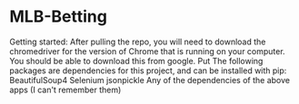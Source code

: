 # MLB-Betting
Getting started:
After pulling the repo, you will need to download the chromedriver for the version of Chrome that is running on your computer. You should be able to download this from google.
Put
The following packages are dependencies for this project, and can be installed with pip:
  BeautifulSoup4
  Selenium
  jsonpickle
  Any of the dependencies of the above apps (I can't remember them)
